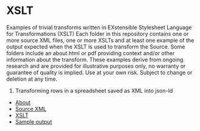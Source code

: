 # XSLT
Examples of trivial transforms written in EXstensible Stylesheet Language for Transformations (XSLT)
Each folder in this repository contains one or more source XML files, one or more XSLTs and at least one example of the output expected when the XSLT is used to transform the Source. Some folders include an about.html or pdf providing context and/or other information about the transform.  These examples derive from ongoing research and are provided for illustrative purposes only, no warranty or guarantee of quality is implied. Use at your own risk. Subject to change or deletion at any time.

1. Transforming rows in a spreadsheet saved as XML into json-ld
* [About](https://tcole3.github.io/XSLT-Examples/spreadsheet2jsonld/about.html)
* [Source XML](https://tcole3.github.io/XSLT-Examples/spreadsheet2jsonld/KolbProustSubset.xml)
* [XSLT](https://tcole3.github.io/XSLT-Examples/spreadsheet2jsonld/MakeNameGraphs.xsl)
* [Sample output](https://tcole3.github.io/XSLT-Examples/spreadsheet2jsonld/NameGraphs/adam7.jsonld)

